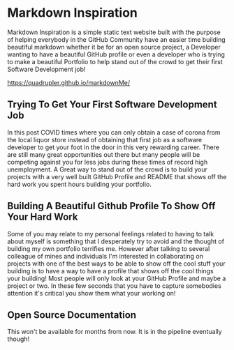 # Markdown Inspiration

Markdown Inspiration is a simple static text website built with the purpose of helping everybody in the GitHub Community have an easier time building beautiful markdown whether it be for an open source project, a Developer wanting to have a beautiful GitHub profile or even a developer who is trying to make a beautiful Portfolio to help stand out of the crowd to get their first Software Development job!

https://quadrupler.github.io/markdownMe/

## Trying To Get Your First Software Development Job

In this post COVID times where you can only obtain a case of corona from the local liquor store instead of obtaining that first job as a software developer to get your foot in the door in this very rewarding career. There are still many great opportunities out there but many people will be competing against you for less jobs during these times of record high unemployment. A Great way to stand out of the crowd is to build your projects with a very well built GitHub Profile and README that shows off the hard work you spent hours building your portfolio.

## Building A Beautiful Github Profile To Show Off Your Hard Work

Some of you may relate to my personal feelings related to having to talk about myself is something that I desperately try to avoid and the thought of building my own portfolio terrifies me. However after talking to several colleague of mines and individuals I'm interested in collaborating on projects with one of the best ways to be able to show off the cool stuff your building is to have a way to have a profile that shows off the cool things your building! Most people will only look at your GitHub Profile and maybe a project or two. In these few seconds that you have to capture somebodies attention it's critical you show them what your working on!

## Open Source Documentation

This won't be available for months from now. It is in the pipeline eventually though!
